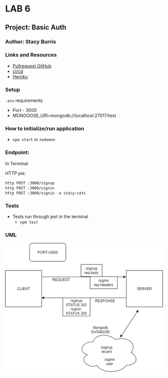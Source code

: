 # LAB 6

## Project: Basic Auth

### Author: Stacy Burris

### Links and Resources

+ [Pullrequest GitHub]()
+ [ci/cd](https://github.com/stacyburris/basic-auth/actions)
+ [Heroku](https://stacyburris-basic-auth.herokuapp.com/)

### Setup

`.env` requirements

+ Port - 3000
+ MONGOOSE_URI=mongodb://localhost:27017/test

### How to initialize/run application

+ `npm start` or `nodemon`

### Endpoint:

In Terminal

HTTP pie:

```
http POST :3000/signup
http POST :3000/signin
http POST :3000/signin -a stacy:cats
```

### Tests

+ Tests run through jest in the terminal
  + `npm test`

### UML

![signp/signin](assets/UML-signup-signin.png)
